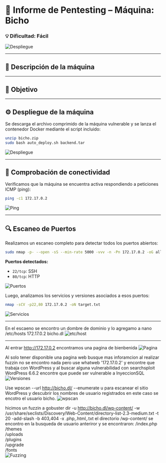 # 🧠 **Informe de Pentesting – Máquina: Bicho**

### 💡 **Dificultad:** Fácil

![Despliegue](Imágenes/2025-05-20_04-42.png)

---

## 📝 **Descripción de la máquina**


---

## 🎯 **Objetivo**

---

## ⚙️ **Despliegue de la máquina**

Se descarga el archivo comprimido de la máquina vulnerable y se lanza el contenedor Docker mediante el script incluido:

```bash
unzip bicho.zip
sudo bash auto_deploy.sh backend.tar
```

![Despliegue](Imágenes/Capturas.png)

---

## 📡 **Comprobación de conectividad**

Verificamos que la máquina se encuentra activa respondiendo a peticiones ICMP (ping):

```bash
ping -c1 172.17.0.2
```

![Ping](Imágenes/Capturas_1.png)

---

## 🔍 **Escaneo de Puertos**

Realizamos un escaneo completo para detectar todos los puertos abiertos:

```bash
sudo nmap -p- --open -sS --min-rate 5000 -vvv -n -Pn 172.17.0.2 -oG allPorts.txt
```

**Puertos detectados:**

* `22/tcp`: SSH
* `80/tcp`: HTTP

![Puertos](Imágenes/Capturas_2.png)

Luego, analizamos los servicios y versiones asociados a esos puertos:

```bash
nmap -sCV -p22,80 172.17.0.2 -oN target.txt
```

![Servicios](Imágenes/Capturas_3.png)

---

En el escaeno se encontro un dombre de dominio y lo agregamo a nano /etc/hosts 172.17.0.2 bicho.dl
![etc/host](Imágenes/Capturas_4.png)

---
Al entrar http://172.17.0.2 encontramos una pagina de bienbenida
![Pagina](Imágenes/Capturas_5.png)

Al solo tener disponible una pagina web busque mas inforamcion al realizar fuzzin no se encontro nada pero use whatweb '172.17.0.2' y encontre que trabaja con WordPress y al buscar alguna vulnerabilidad con searchsploit WordPress 6.6.2 encontre que puede 
ser vulnerable a InyeccionSQL
![Versiones](Imágenes/Capturas_6.png)

Use wpscan --url http://bicho.dl/ --enumerate u para escanear el sitio WordPress y descubrir los nombres de usuario registrados en este caso se encotro el usuario bicho.
![wpscan](Imágenes/Capturas_7.png)

hicimos un fuzzin a gobuster dir -u  http://bicho.dl/wp-content/ -w /usr/share/seclists/Discovery/Web-Content/directory-list-2.3-medium.txt -t 20 -add-slash -b 403,404 -x .php,.html,.txt el directorio /wp-content/ se encontro en la busqueda de usuario 
anteriror y se encontraron:
/index.php           
/themes               
/uploads             
/plugins         
/upgrade            
/fonts                
![Fuzzing](Imágenes/Capturas_8.png)




